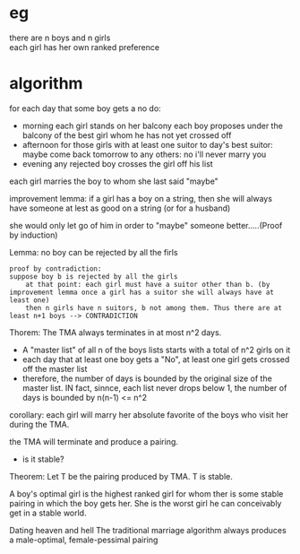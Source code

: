 # eg
there are n boys and n girls    
each girl has her own ranked preference

# algorithm
for each day that some boy gets a no do:
 - morning 
    each girl stands on her balcony
    each boy proposes under the balcony of the best girl whom he has not yet crossed off
 - afternoon for those girls with at least one suitor
    to day's best suitor: maybe come back tomorrow
    to any others: no i'll never marry you
 - evening any rejected boy crosses the girl off his list

each girl marries the boy to whom she last said "maybe"


improvement lemma: if a girl has a boy on a string, then she will always have someone at lest as good  on a string (or for a husband)

she would only let go of him in order to "maybe" someone better.....(Proof by induction)

Lemma: no boy can be rejected by all the firls

```
proof by contradiction:
suppose boy b is rejected by all the girls
    at that point: each girl must have a suitor other than b. (by improvement lemma once a girl has a suitor she will always have at least one)
    then n girls have n suitors, b not among them. Thus there are at least n+1 boys --> CONTRADICTION

```

Thorem: The TMA always terminates in at most n^2 days.
 - A "master list" of all n of the boys lists starts with a total of n^2 girls on it
 - each day that at least one boy gets a "No", at least one girl gets crossed off the master list
 - therefore, the number of days is bounded by the original size of the master list. IN fact, sinnce, each list never  drops below 1, the number of days is bounded by n(n-1) <= n^2 

corollary: each girl will marry her absolute favorite of the boys who visit her during the TMA. 

the TMA will terminate and produce a pairing. 
 - is it stable?

Theorem: Let T be the pairing produced by TMA. T is stable. 

A boy's optimal girl is the highest ranked girl for whom ther is some stable pairing in which the boy gets her. She is the worst girl he can conceivably get in a stable world.

Dating heaven and hell
The traditional marriage algorithm always produces a male-optimal, female-pessimal pairing





